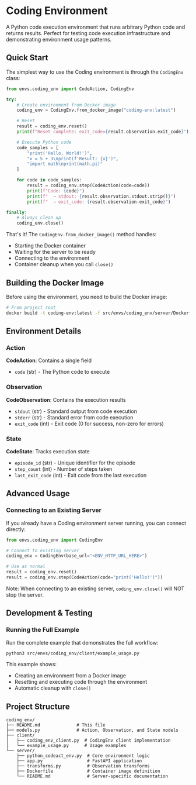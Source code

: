 # Coding Environment

A Python code execution environment that runs arbitrary Python code and returns results. Perfect for testing code execution infrastructure and demonstrating environment usage patterns.

## Quick Start

The simplest way to use the Coding environment is through the `CodingEnv` class:

```python
from envs.coding_env import CodeAction, CodingEnv

try:
    # Create environment from Docker image
    coding_env = CodingEnv.from_docker_image("coding-env:latest")

    # Reset
    result = coding_env.reset()
    print(f"Reset complete: exit_code={result.observation.exit_code}")

    # Execute Python code
    code_samples = [
        "print('Hello, World!')",
        "x = 5 + 3\nprint(f'Result: {x}')",
        "import math\nprint(math.pi)"
    ]

    for code in code_samples:
        result = coding_env.step(CodeAction(code=code))
        print(f"Code: {code}")
        print(f"  → stdout: {result.observation.stdout.strip()}")
        print(f"  → exit_code: {result.observation.exit_code}")

finally:
    # Always clean up
    coding_env.close()
```

That's it! The `CodingEnv.from_docker_image()` method handles:
- Starting the Docker container
- Waiting for the server to be ready
- Connecting to the environment
- Container cleanup when you call `close()`

## Building the Docker Image

Before using the environment, you need to build the Docker image:

```bash
# From project root
docker build -t coding-env:latest -f src/envs/coding_env/server/Dockerfile .
```

## Environment Details

### Action
**CodeAction**: Contains a single field
- `code` (str) - The Python code to execute

### Observation
**CodeObservation**: Contains the execution results
- `stdout` (str) - Standard output from code execution
- `stderr` (str) - Standard error from code execution
- `exit_code` (int) - Exit code (0 for success, non-zero for errors)

### State
**CodeState**: Tracks execution state
- `episode_id` (str) - Unique identifier for the episode
- `step_count` (int) - Number of steps taken
- `last_exit_code` (int) - Exit code from the last execution

## Advanced Usage

### Connecting to an Existing Server

If you already have a Coding environment server running, you can connect directly:

```python
from envs.coding_env import CodingEnv

# Connect to existing server
coding_env = CodingEnv(base_url="<ENV_HTTP_URL_HERE>")

# Use as normal
result = coding_env.reset()
result = coding_env.step(CodeAction(code="print('Hello!')"))
```

Note: When connecting to an existing server, `coding_env.close()` will NOT stop the server.

## Development & Testing

### Running the Full Example

Run the complete example that demonstrates the full workflow:

```bash
python3 src/envs/coding_env/client/example_usage.py
```

This example shows:
- Creating an environment from a Docker image
- Resetting and executing code through the environment
- Automatic cleanup with `close()`

## Project Structure

```
coding_env/
├── README.md              # This file
├── models.py              # Action, Observation, and State models
├── client/
│   ├── coding_env_client.py  # CodingEnv client implementation
│   └── example_usage.py      # Usage examples
└── server/
    ├── python_codeact_env.py  # Core environment logic
    ├── app.py                 # FastAPI application
    ├── transforms.py          # Observation transforms
    ├── Dockerfile             # Container image definition
    └── README.md              # Server-specific documentation
```
